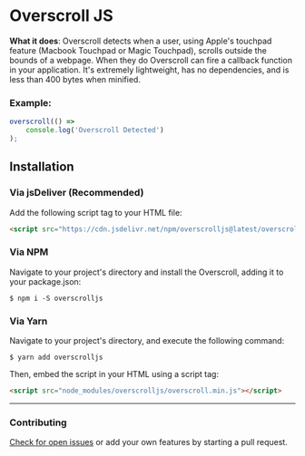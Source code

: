 # Overscroll JS

**What it does**: Overscroll detects when a user, using Apple's touchpad feature (Macbook Touchpad or Magic Touchpad), scrolls outside the bounds of a webpage. When they do Overscroll can fire a callback function in your application.
It's extremely lightweight, has no dependencies, and is less than 400 bytes when minified.

### Example:
```javascript
overscroll(() => 
	console.log('Overscroll Detected')
);
```


## Installation

### Via jsDeliver (Recommended)


Add the following script tag to your HTML file:

```html
<script src="https://cdn.jsdelivr.net/npm/overscrolljs@latest/overscroll.min.js"></script>
```

### Via NPM

Navigate to your project's directory and install the Overscroll, adding it to your package.json:

	$ npm i -S overscrolljs

### Via Yarn

Navigate to your project's directory, and execute the following command:

	$ yarn add overscrolljs

Then, embed the script in your HTML using a script tag:
```html
<script src="node_modules/overscrolljs/overscroll.min.js"></script>
```
___

### Contributing

[Check for open issues](https://github.com/bluzi/overscroll/issues) or add your own features by starting a pull request.

